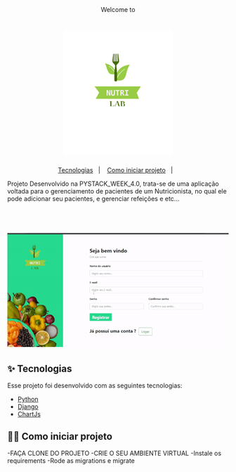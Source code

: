 <div align="center"> Welcome to
<h1 align="center">
  <img alt="nutrilab" style="width:250px; margin:0px; padding:0;" title="NutriLab" src="https://github.com/Kleitomberg/nutriLab/blob/master/templates/static/autenticacao/img/logo_nutri_lab.png" />
</h1>
  </div>
  
<p align="center">
  <a href="#-tecnologias">Tecnologias</a>&nbsp;&nbsp;&nbsp;|&nbsp;&nbsp;&nbsp; 
  <a href="#Como-iniciar-projeto">Como iniciar projeto</a>&nbsp;&nbsp;&nbsp;|&nbsp;&nbsp;&nbsp;  
</p>

Projeto Desenvolvido na PYSTACK_WEEK_4.0, trata-se de uma aplicação voltada para o gerenciamento de pacientes de um Nutricionista, no qual ele pode adicionar seu pacientes, e gerenciar refeições e etc...

<br>

<h1 align="center">
  <img alt="nutrilab" title="NutriLab" src="https://github.com/Kleitomberg/nutriLab/blob/master/templates/static/github/assets/ezgif.com-gif-maker%20(1).gif" />
</h1>

 ## ✨ Tecnologias
Esse projeto foi desenvolvido com as seguintes tecnologias:

- [Python](https://www.python.org/)
- [Django](https://www.chartjs.org/)
- [ChartJs](https://www.djangoproject.com/)

## 👨‍💻 Como iniciar projeto

  -FAÇA CLONE DO PROJETO
  -CRIE O SEU AMBIENTE VIRTUAL
  -Instale os requirements
  -Rode as migrations e migrate
  
